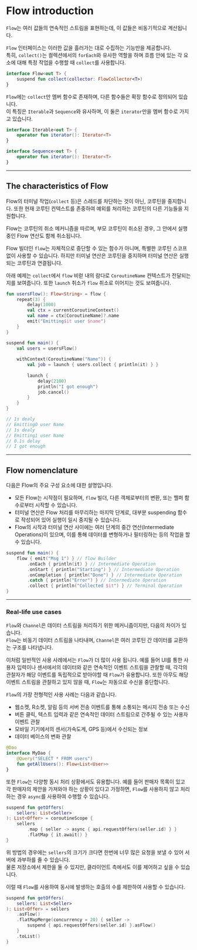 # Flow introduction

`Flow`는 여러 값들의 연속적인 스트림을 표현하는데, 이 값들은 비동기적으로 계산됩니다.

`Flow` 인터페이스는 이러한 값을 흘러가는 대로 수집하는 기능만을 제공합니다.  
특히, `collect()`는 컬렉션에서의 `forEach`와 유사한 역할을 하며 흐름 안에 있는 각 요소에 대해 특정 작업을 수행할 때 `collect`를 사용합니다.

```kotlin
interface Flow<out T> {
    suspend fun collect(collector: FlowCollector<T>)
}
```

`Flow`에는 `collect`만 멤버 함수로 존재하며, 다른 함수들은 확장 함수로 정의되어 있습니다.  
이 특징은 `Iterable`과 `Sequence`와 유사하며, 이 둘은 `iterator`만을 멤버 함수로 가지고 있습니다.

```kotlin
interface Iterable<out T> {
    operator fun iterator(): Iterator<T>
}

interface Sequence<out T> {
    operator fun iterator(): Iterator<T>
}
```

---

## The characteristics of Flow

Flow의 터미널 작업(`collect` 등)은 스레드를 차단하는 것이 아닌, 코루틴을 중지합니다.
또한 현재 코루틴 컨텍스트를 존중하여 예외를 처리하는 코루틴의 다른 기능들을 지원합니다.

Flow는 코루틴의 취소 메커니즘을 따르며, 부모 코루틴이 취소된 경우, 그 안에서 실행 중인 Flow 연산도 함께 취소됩니다.

Flow 빌더인 `flow`는 자체적으로 중단할 수 있는 함수가 아니며, 특별한 코루틴 스코프 없이 사용할 수 있습니다.
하지만 터미널 연산은 코루틴을 중지하며 터미널 연산은 실행되는 코루틴과 연결됩니다. 

아래 예제는 `collect`에서 `flow` 비럳 내의 람다로 `CoroutineName` 컨텍스트가 전달되는지를 보여줍니다.
또한 `launch` 취소가 `flow` 취소로 이어지는 것도 보여줍니다.

```kotlin
fun usersFlow(): Flow<String> = flow {
    repeat(3) {
        delay(1000)
        val ctx = currentCoroutineContext()
        val name = ctx[CoroutineName]?.name
        emit("Emitting$it user $name")
    }
}

suspend fun main() {
    val users = usersFlow()
    
    withContext(CoroutineName("Name")) {
        val job = launch { users.collect { println(it) } }
        
        launch {
            delay(2100)
            println("I got enough")
            job.cancel()
        }
    }
}

// 1s dealy
// Emitting0 user Name
// 1s dealy
// Emitting1 user Name
// 0.1s delay
// I got enough
```

---

## Flow nomenclature

다음은 Flow의 주요 구성 요소에 대한 설명입니다.

- 모든 Flow는 시작점이 필요하며, `flow` 빌더, 다른 객체로부터의 변환, 또는 헬퍼 함수로부터 시작할 수 있습니다.
- 터미널 연산은 Flow 처리를 마무리하는 마지막 단계로, 대부분 suspending 함수로 작성되어 있어 실행이 일시 중지될 수 있습니다.
- Flow의 시작과 터미널 연산 사이에는 여러 단계의 중간 연산(Intermediate Operations)이 있으며, 이를 통해 데이터를 변형하거나 필터링하는 등의 작업을 할 수 있습니다.

```kotlin
suspend fun main() {
    flow { emit("Msg 1") } // flow Builder
        .onEach { println(it) } // Intermediate Operation
        .onStart { println("Starting") } // Intermediate Operation
        .onCompletion { println("Done") } // Intermediate Operation
        .catch { println("Error") } // Intermediate Operation
        .collect { println("Collected $it") } // Terminal Operation
}
```

---

### Real-life use cases

`Flow`와 `Channel`은 데이터 스트림을 처리하기 위한 메커니즘이지만, 다음의 차이가 있습니다.  
`Flow`는 비동기 데이터 스트림을 나타내며, `Channel`은 여러 코루틴 간 데이터를 교환하는 구조를 나타냅니다.

이처럼 일반적인 사용 사례에서는 `Flow`가 더 많이 사용 됩니다.
예를 들어 UI를 통한 사용자 입력이나 센서에서의 데이터와 같은 연속적인 이벤트 스트림을 관찰할 때, 각각의 관찰자가 해당 이벤트를 독립적으로 받아야할 때 `Flow`가 유용합니다.
또한 아무도 해당 이벤트 스트림을 관찰하고 있지 않을 때, `Flow`는 자동으로 수신을 중단합니다.

`Flow`의 가장 전형적인 사용 사례는 다음과 같습니다.
- 웹소켓, R소켓, 알림 등의 서버 전송 이벤트를 통해 소통되는 메시지 전송 또는 수신
- 버튼 클릭, 텍스트 입력과 같은 연속적인 데이터 스트림으로 간주될 수 있는 사용자 이벤트 관찰
- 모바일 기기에서의 센서(가속도계, GPS 등)에서 수신되는 정보
- 데이터 베이스의 변화 관찰

```kotlin
@Dao
interface MyDao {
    @Query("SELECT * FROM users")
    fun getAllUsers(): Flow<List<User>>
}
```

또한 `Flow`는 다양항 동시 처리 상황에서도 유용합니다. 
예를 들어 판매자 목록이 있고 각 판매자의 제안을 가져와야 하는 상황이 있다고 가정하면, `Flow`를 사용하지 않고 처리하는 경우 `async`를 사용하여 수행할 수 있습니다.

```kotlin
suspend fun getOffers(
    sellers: List<Seller>
): List<Offer> = coroutineScope {
    sellers
        .map { seller -> async { api.requestOffers(seller.id) } }
        .flatMap { it.await() }
}
```

위 방법의 경우에는 `sellers`의 크기가 크다면 한번에 너무 많은 요청을 보낼 수 있어 서버에 과부하를 줄 수 있습니다.  
물론 저장소에서 제한을 둘 수 있지만, 클라이언트 측에서도 이를 제어하고 싶을 수 있습니다.

이럴 때 `Flow`를 사용하여 동시에 발생하는 호출의 수를 제한하여 사용할 수 있습니다.

```kotlin
suspend fun getOffers(
    sellers: List<Seller>
): List<Offer> = sellers
    .asFlow()
    .flatMapMerge(concurrency = 20) { seller -> 
        suspend { api.requestOffers(seller.id) }.asFlow()
    }
    .toList()
}
```